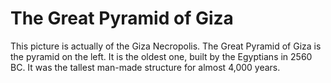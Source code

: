 # The Great Pyramid of Giza

This picture is actually of the Giza Necropolis. The Great Pyramid of Giza is
the pyramid on the left. It is the oldest one, built by the Egyptians in 2560
BC. It was the tallest man-made structure for almost 4,000 years.
